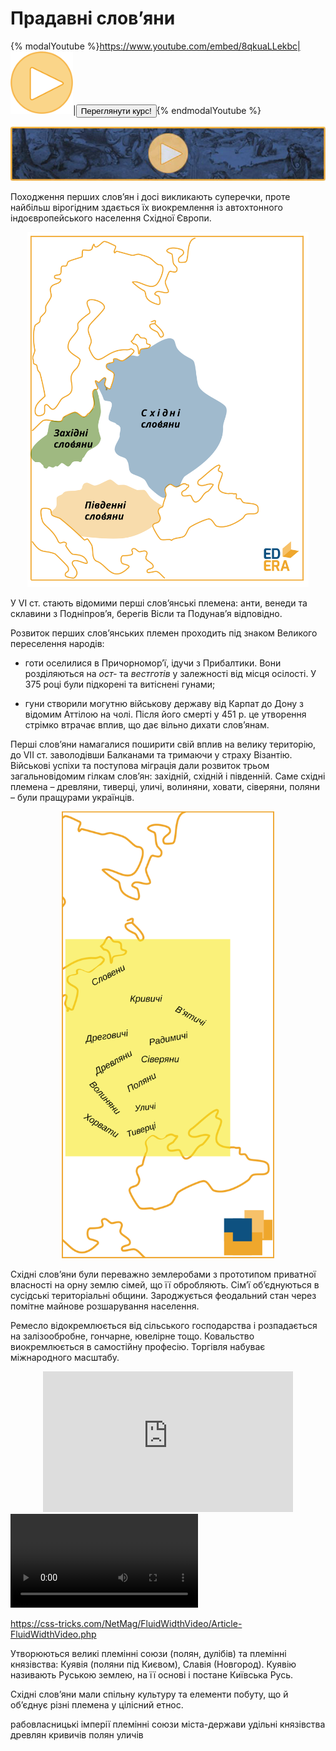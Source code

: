 Прадавні слов’яни
=================
{% modalYoutube %}https://www.youtube.com/embed/8qkuaLLekbc|<img class="shake" src="../images/Oval 1.png" width="100"/>|<a href="https://study.ed-era.com/courses/EdEra/H101/h101/about?_ga=1.7854647.469818367.1423866830"><button class="but">Переглянути курс!</button></a>{% endmodalYoutube %}

<img src='222.png' onmouseover="this.src='2222.png';" onmouseout="this.src='222.png';" />

Походження перших слов’ян і досі викликають суперечки, проте найбільш
вірогідним здається їх виокремлення із автохтонного індоєвропейського
населення Східної Європи.

<div align="center">
<img src="../images/slovv1.svg" class="image" width="450" />
</div>

У VI ст. стають відомими перші слов’янські племена: анти, венеди та
склавини з Подніпров’я, берегів Вісли та Подунав’я відповідно.

Розвиток перших слов’янських племен проходить під знаком Великого
переселення народів:

-   готи оселилися в Причорномор’ї, ідучи з Прибалтики. Вони
    розділяються на *ост-* та *вестготів* у залежності від місця
    осілості. У 375 році були підкорені та витіснені гунами;

-   гуни створили могутню військову державу від Карпат до Дону з відомим
    Аттілою на чолі. Після його смерті у 451 р. це утворення стрімко
    втрачає вплив, що дає вільно дихати слов’янам.

Перші слов’яни намагалися поширити свій вплив на велику територію, до
VII ст. заволодівши Балканами та тримаючи у страху Візантію. Військові
успіхи та поступова міграція дали розвиток трьом загальновідомим гілкам
слов’ян: західній, східній і південній. Саме східні племена – древляни, тиверці, уличі, волиняни, ховати, сіверяни, поляни – були пращурами українців.

<div align="center">
<img src="../images/slov22.svg" class="image" width="340"/>
</div>

Східні слов’яни були переважно землеробами з прототипом приватної
власності на орну землю сімей, що її обробляють. Сім’ї об’єднуються в
сусідські територіальні общини. Зароджується феодальний стан через
помітне майнове розшарування населення.

Ремесло відокремлюється від сільського господарства і розпадається на
залізообробне, гончарне, ювелірне тощо. Ковальство виокремлюється в
самостійну професію. Торгівля набуває міжнародного масштабу.

<div align="center">
<iframe width="400" height="225" src="https://www.youtube.com/embed/uRiLhXiDH18?controls=0&showinfo=0&modestbranding=1" frameborder="0" allowfullscreen></iframe>
</div>


<video controls="true">
    <source src="https://www.youtube.com/watch?v=uRiLhXiDH18" type="video/mp4" />
</video>


https://css-tricks.com/NetMag/FluidWidthVideo/Article-FluidWidthVideo.php


Утворюються великі племінні союзи (полян, дулібів) та племінні
князівства: Куявія (поляни під Києвом), Славія (Новгород). Куявію
називають Руською землею, на її основі і постане Київська Русь.

Східні слов’яни мали спільну культуру та елементи побуту, що й об’єднує
різні племена у цілісний етнос.



<quiz name="History" correctLabel="correct" incorrectLabel="incorrect" checkLabel="check">
<question text="Основою державності прадавніх слов’ян були:">
<answer>рабовласницькі імперії</answer>    
<answer correct>племінні союзи</answer>
<answer>міста-держави</answer>
<answer>удільні князівства</answer>
</question>
<question text="На території якого племені було закладено Київ:">
<answer>древлян</answer>    
<answer>кривичів</answer>
<answer correct>полян</answer>
<answer>уличів</answer>
</question>
</quiz>


